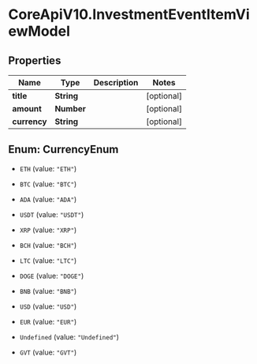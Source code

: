 # CoreApiV10.InvestmentEventItemViewModel

## Properties
Name | Type | Description | Notes
------------ | ------------- | ------------- | -------------
**title** | **String** |  | [optional] 
**amount** | **Number** |  | [optional] 
**currency** | **String** |  | [optional] 


<a name="CurrencyEnum"></a>
## Enum: CurrencyEnum


* `ETH` (value: `"ETH"`)

* `BTC` (value: `"BTC"`)

* `ADA` (value: `"ADA"`)

* `USDT` (value: `"USDT"`)

* `XRP` (value: `"XRP"`)

* `BCH` (value: `"BCH"`)

* `LTC` (value: `"LTC"`)

* `DOGE` (value: `"DOGE"`)

* `BNB` (value: `"BNB"`)

* `USD` (value: `"USD"`)

* `EUR` (value: `"EUR"`)

* `Undefined` (value: `"Undefined"`)

* `GVT` (value: `"GVT"`)




